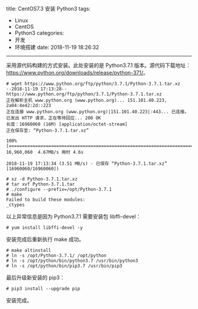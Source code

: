 title: CentOS7.3 安装 Python3
tags:
  - Linux
  - CentOS
  - Python3
categories:
  - 开发
  - 环境搭建
date: 2018-11-19 18:26:32
---


采用源代码构建的方式安装。此处安装的是 Python3.7.1 版本。源代码下载地址：<https://www.python.org/downloads/release/python-371/>。

    # wget https://www.python.org/ftp/python/3.7.1/Python-3.7.1.tar.xz
    --2018-11-19 17:13:28--  https://www.python.org/ftp/python/3.7.1/Python-3.7.1.tar.xz
    正在解析主机 www.python.org (www.python.org)... 151.101.40.223, 2a04:4e42:2d::223
    正在连接 www.python.org (www.python.org)|151.101.40.223|:443... 已连接。
    已发出 HTTP 请求，正在等待回应... 200 OK
    长度：16960060 (16M) [application/octet-stream]
    正在保存至: “Python-3.7.1.tar.xz”

    100%[======================================================================================================>] 16,960,060  4.67MB/s 用时 4.6s   

    2018-11-19 17:13:34 (3.51 MB/s) - 已保存 “Python-3.7.1.tar.xz” [16960060/16960060])

    # xz -d Python-3.7.1.tar.xz
    # tar xvf Python-3.7.1.tar
    # ./configure --prefix=/opt/Python-3.7.1
    # make
    Failed to build these modules:
    _ctypes

以上异常信息是因为 Python3.7.1 需要安装包 libffi-devel：

    # yum install libffi-devel -y

安装完成后重新执行 make 成功。

    # make altinstall
    # ln -s /opt/Python-3.7.1/ /opt/python
    # ln -s /opt/python/bin/python3.7 /usr/bin/python3
    # ln -s /opt/python/bin/pip3.7 /usr/bin/pip3

最后升级新安装的 pip3：

    # pip3 install --upgrade pip

安装完成。
